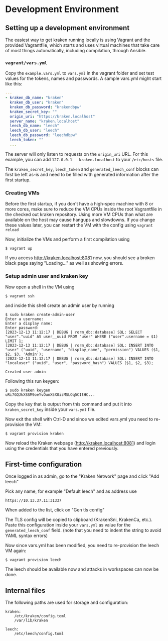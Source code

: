 # Development Environment

## Setting up a development environment

The easiest way to get kraken running locally is using Vagrant and the provided Vagrantfile, which starts and uses virtual machines that take care of most things automatically, including compilation, through Ansible.

### `vagrant/vars.yml`

Copy the `example.vars.yml` to `vars.yml` in the vagrant folder and set test values for the tokens, names and passwords. A sample vars.yml might start like this:

```yml
---
- kraken_db_name: "kraken"
  kraken_db_user: "kraken"
  kraken_db_password: "krakendbpw"
  kraken_secret_key: ""
  origin_uri: "https://kraken.localhost"
  server_name: "kraken.localhost"
  leech_db_name: "leech"
  leech_db_user: "leech"
  leech_db_password: "leechdbpw"
  leech_token: ""
  ...
```

The server will only listen to requests on the `origin_uri` URL. For this example, you can add `127.0.0.1   kraken.localhost` to your `/etc/hosts` file.

The `kraken_secret_key`, `leech_token` and `generated_leech_conf` blocks can first be left as-is and need to be filled with generated information after the first startup.

### Creating VMs

Before the first startup, if you don't have a high-spec machine with 8 or more cores, make sure to reduce the VM CPUs inside the root Vagrantfile in the checked out kraken repository. Using more VM CPUs than what are available on the host may cause hangups and slowdowns. If you change these values later, you can restart the VM with the config using `vagrant reload`

Now, initialize the VMs and perform a first compilation using

```
$ vagrant up
```

If you access http://kraken.localhost:8081 now, you should see a broken black page saying "Loading..." as well as showing errors.

### Setup admin user and kraken key

Now open a shell in the VM using

```
$ vagrant ssh
```

and inside this shell create an admin user by running
```
$ sudo kraken create-admin-user
Enter a username:
Enter a display name:
Enter password:
[2023-12-13 11:12:17 | DEBUG | rorm_db::database] SQL: SELECT "user"."uuid" AS user__uuid FROM "user" WHERE ("user".username = $1) LIMIT 1;
[2023-12-13 11:12:17 | DEBUG | rorm_db::database] SQL: INSERT INTO "user" ("uuid", "username", "display_name", "permission") VALUES ($1, $2, $3, 'Admin');
[2023-12-13 11:12:17 | DEBUG | rorm_db::database] SQL: INSERT INTO "localuser" ("uuid", "user", "password_hash") VALUES ($1, $2, $3);

Created user admin
```

Following this run keygen:

```
$ sudo kraken keygen
uRi7GQJkXSSM9oeYvOunX5X0izMSLOq5CItHC...
```

Copy the key that is output from this command and put it into `kraken_secret_key` inside your `vars.yml` file.

Now exit the shell with Ctrl-D and since we edited vars.yml you need to re-provision the VM:

```
$ vagrant provision kraken
```

Now reload the Kraken webpage (http://kraken.localhost:8081) and login using the credentials that you have entered previously.

## First-time configuration

Once logged in as admin, go to the "Kraken Network" page and click "Add leech"

Pick any name, for example "Default leech" and as address use

```
https://10.13.37.11:31337
```

When added to the list, click on "Gen tls config"

The TLS config will be copied to clipboard (KrakenSni, KrakenCa, etc.). Paste this configuration inside your `vars.yml` as value for the `generated_leech_conf` field. (note that you need to indent the string to avoid YAML syntax errors)

Now since vars.yml has been modified, you need to re-provision the leech VM again:

```
$ vagrant provision leech
```

The leech should be available now and attacks in workspaces can now be done.

## Internal files

The following paths are used for storage and configuration:
```
kraken:
	/etc/kraken/config.toml
	/var/lib/kraken

leech:
	/etc/leech/config.toml
```
